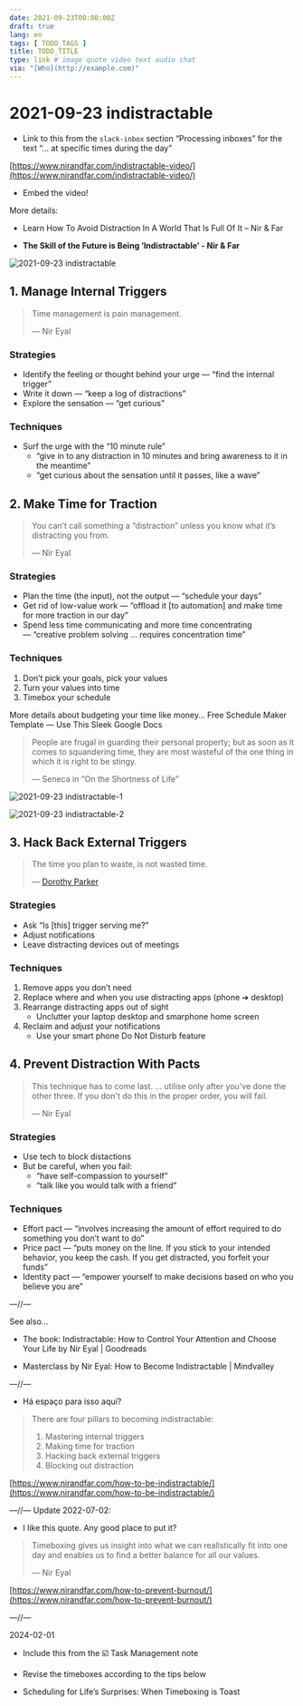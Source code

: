 ```yaml
---
date: 2021-09-23T00:00:00Z
draft: true
lang: en
tags: [ TODO_TAGS ]
title: TODO_TITLE
type: link # image quote video text audio chat
via: "[Who](http://example.com)"
---
```



# 2021-09-23 indistractable


* Link to this from the `slack-inbox` section “Processing inboxes” for the text “… at specific times during the day”

[https://www.nirandfar.com/indistractable-video/](https://www.nirandfar.com/indistractable-video/)

* Embed the video!

More details:
* Learn How To Avoid Distraction In A World That Is Full Of It – Nir & Far

* **The Skill of the Future is Being ‘Indistractable’ - Nir & Far**

![2021-09-23 indistractable](2021-09-23%20indistractable.jpeg)

## 1. Manage Internal Triggers

> Time management is pain management.
>
> — Nir Eyal

### Strategies

* Identify the feeling or thought behind your urge — “find the internal trigger”
* Write it down — “keep a log of distractions”
* Explore the sensation — “get curious”

### Techniques

* Surf the urge with the “10 minute rule”
	* “give in to any distraction in 10 minutes and bring awareness to it in the meantime”
	* “get curious about the sensation until it passes, like a wave”

## 2. Make Time for Traction

> You can’t call something a “distraction” unless you know what it’s distracting you from.
>
> — Nir Eyal

### Strategies

* Plan the time (the input), not the output — “schedule your days”
* Get rid of low-value work — “offload it [to automation] and make time for more traction in our day”
* Spend less time communicating and more time concentrating — “creative problem solving … requires concentration time”

### Techniques

1. Don’t pick your goals, pick your values
2. Turn your values into time
3. Timebox your schedule

More details about budgeting your time like money…
Free Schedule Maker Template — Use This Sleek Google Docs

> People are frugal in guarding their personal property; but as soon as it comes to squandering time, they are most wasteful of the one thing in which it is right to be stingy.
> 
> — Seneca in “On the Shortness of Life”

![2021-09-23 indistractable-1](2021-09-23%20indistractable-1.png)

![2021-09-23 indistractable-2](2021-09-23%20indistractable-2.png)

## 3. Hack Back External Triggers

> The time you plan to waste, is not wasted time.
> 
> — [Dorothy Parker](https://www.nirandfar.com/timeboxing/)

### Strategies

* Ask “Is [this] trigger serving me?”
* Adjust notifications
* Leave distracting devices out of meetings

### Techniques

1. Remove apps you don’t need
2. Replace where and when you use distracting apps (phone ➔ desktop)
3. Rearrange distracting apps out of sight
	* Unclutter your laptop desktop and smarphone home screen
4. Reclaim and adjust your notifications
	* Use your smart phone Do Not Disturb feature

## 4. Prevent Distraction With Pacts

> This technique has to come last. … utilise only after you've done the other three. If you don't do this in the proper order, you will fail.
>
> — Nir Eyal

### Strategies

* Use tech to block distactions
* But be careful, when you fail:
	* “have self-compassion to yourself”
	* “talk like you would talk with a friend”

### Techniques

* Effort pact — “involves increasing the amount of effort required to do something you don’t want to do”
* Price pact — “puts money on the line. If you stick to your intended behavior, you keep the cash. If you get distracted, you forfeit your funds”
* Identity pact — “empower yourself to make decisions based on who you believe you are”

—//—

See also…
* The book: Indistractable: How to Control Your Attention and Choose Your Life by Nir Eyal | Goodreads

* Masterclass by Nir Eyal: How to Become Indistractable | Mindvalley

—//—

* Há espaço para isso aqui?

> There are four pillars to becoming indistractable:
>
> 1. Mastering internal triggers
> 2. Making time for traction
> 3. Hacking back external triggers
> 4. Blocking out distraction

[https://www.nirandfar.com/how-to-be-indistractable/](https://www.nirandfar.com/how-to-be-indistractable/)

—//—
Update 2022-07-02:

* I like this quote. Any good place to put it?

> Timeboxing gives us insight into what we can realistically fit into one day and enables us to find a better balance for all our values.
>
> — Nir Eyal

[https://www.nirandfar.com/how-to-prevent-burnout/](https://www.nirandfar.com/how-to-prevent-burnout/)

—//—

2024-02-01
* Include this from the ☑️ Task Management note

* Revise the timeboxes according to the tips below
* Scheduling for Life’s Surprises: When Timeboxing is Toast

